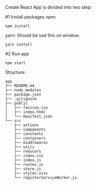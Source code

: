 Create React App is divided into two step:

#1 Install packages
npm:
```
npm install
```
yarn: Should be use this on window.
```
yarn install
```
#2 Run app
```
npm start
```


Structure:
```
app
├── README.md
├── node_modules
├── package.json
├── .gitignore
├── public
│   ├── favicon.ico
│   ├── index.html
│   └── manifest.json
└── src
    ├── actions
    ├── components
    ├── constants
    ├── containers
    ├── middlewares
    ├── utils
    ├── reducers
    ├── index.css
    ├── index.js
    ├── routes.js
    ├── store.js
    ├── styles.scss
    └── registerServiceWorker.js
```